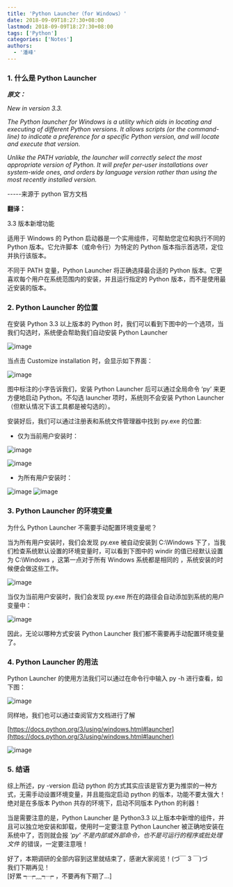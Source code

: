 ```yaml
---
title: 'Python Launcher（for Windows）'
date: 2018-09-09T18:27:30+08:00
lastmod: 2018-09-09T18:27:30+08:00
tags: ['Python']
categories: ['Notes']
authors:
  - '潘峰'
---
```


### 1. 什么是 Python Launcher

**_原文：_**

_New in version 3.3._

_The Python launcher for Windows is a utility which aids in locating and executing of different Python versions. It allows scripts (or the command-line) to indicate a preference for a specific Python version, and will locate and execute that version._

_Unlike the PATH variable, the launcher will correctly select the most appropriate version of Python. It will prefer per-user installations over system-wide ones, and orders by language version rather than using the most recently installed version._

-----来源于 python 官方文档

**翻译：**

3.3 版本新增功能

适用于 Windows 的 Python 启动器是一个实用组件，可帮助您定位和执行不同的 Python 版本。它允许脚本（或命令行）为特定的 Python 版本指示首选项，定位并执行该版本。

不同于 PATH 变量，Python Launcher 将正确选择最合适的 Python 版本。它更喜欢每个用户在系统范围内的安装，并且运行指定的 Python 版本，而不是使用最近安装的版本。

### 2. Python Launcher 的位置

在安装 Python 3.3 以上版本的 Python 时，我们可以看到下图中的一个选项，当我们勾选时，系统便会帮助我们自动安装 Python Launcher

![image](http://ww1.sinaimg.cn/large/ed19fa55gy1gfn61ddmwlj20iw0bqgnw.jpg)

当点击 Customize installation 时，会显示如下界面：

![image](http://ww1.sinaimg.cn/large/ed19fa55gy1gfn68kg4duj20iw0bq40r.jpg)

图中标注的小字告诉我们，安装 Python Launcher 后可以通过全局命令 ‘py’ 来更方便地启动 Python。不勾选 launcher 项时，系统则不会安装 Python Launcher （但默认情况下该工具都是被勾选的）。

安装好后，我们可以通过注册表和系统文件管理器中找到 py.exe 的位置:

- 仅为当前用户安装时：

![image](http://ww1.sinaimg.cn/large/ed19fa55gy1gfn69n6194j20qj0e3ta2.jpg)

![image](http://ww1.sinaimg.cn/large/ed19fa55gy1gfn6a2mkejj20l20ejgmy.jpg)

- 为所有用户安装时：

![image](http://ww1.sinaimg.cn/large/ed19fa55gy1gfn6azwjjvj20qj0e3abf.jpg)
![image](http://ww1.sinaimg.cn/large/ed19fa55gy1gfn6b9v8bxj20m50fhq56.jpg)

### 3. Python Launcher 的环境变量

为什么 Python Launcher 不需要手动配置环境变量呢？

当为所有用户安装时，我们会发现 py.exe 被自动安装到 C:\Windows 下了，当我们检查系统默认设置的环境变量时，可以看到下图中的 windir 的值已经默认设置为 C:\Windows ，这第一点对于所有 Windows 系统都是相同的 ，系统安装的时候便会做这些工作。

![image](http://ww1.sinaimg.cn/large/ed19fa55gy1gfn6ccrmqpj20ay0badgh.jpg)

当仅为当前用户安装时，我们会发现 py.exe 所在的路径会自动添加到系统的用户变量中：

![image](http://ww1.sinaimg.cn/large/ed19fa55gy1gfn6cwk3vcj20ay0bagmo.jpg)

因此，无论以哪种方式安装 Python Launcher 我们都不需要再手动配置环境变量了。

### 4. Python Launcher 的用法

Python Launcher 的使用方法我们可以通过在命令行中输入 py -h 进行查看，如下图：

![image](http://ww1.sinaimg.cn/large/ed19fa55gy1gfn6dbotnrj20i706bmx0.jpg)

同样地，我们也可以通过查阅官方文档进行了解

[https://docs.python.org/3/using/windows.html#launcher](https://docs.python.org/3/using/windows.html#launcher)

![image](http://ww1.sinaimg.cn/large/ed19fa55gy1gfn6do1wf3j20mn0ih0t8.jpg)

### 5. 结语

综上所述，py -version 启动 python 的方式其实应该是官方更为推崇的一种方式，无需手动设置环境变量，并且能指定启动 python 的版本，功能不要太强大！绝对是在多版本 Python 共存的环境下，启动不同版本 Python 的利器！

当是需要注意的是，Python Launcher 是 Python3.3 以上版本中新增的组件，并且可以独立地安装和卸载，使用时一定要注意 Python Launcher 被正确地安装在系统中了，否则就会报 _'py' 不是内部或外部命令，也不是可运行的程序或批处理文件_ 的错误，一定要注意哦！

好了，本期调研的全部内容到这里就结束了，感谢大家阅览！(づ￣ 3 ￣)づ</br>
我们下期再见！</br>
[好累 ┭┮﹏┭┮ ，不要再有下期了...]
